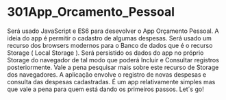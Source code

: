 # 301App_Orcamento_Pessoal
Será usado JavaScript e ES6 para desevolver o App Orçamento Pessoal. A ideia do app é permitir o cadastro de algumas despesas. Será usado um recurso dos browsers modernos para o Banco de dados que é o recurso Storage ( Local Storage ). Será persistido os dados do app no próprio Storage do navegador de tal modo que poderá Incluir e Consultar registros posteriormente. Vale a pena pesquisar mais sobre este recurso de Storage dos navegadores. A aplicação envolve o registro de novas despesas e consulta das despesas cadastradas. É um app relativamente simples mas que vale a pena para quem está dando os primeiros passos. Let´s go!
